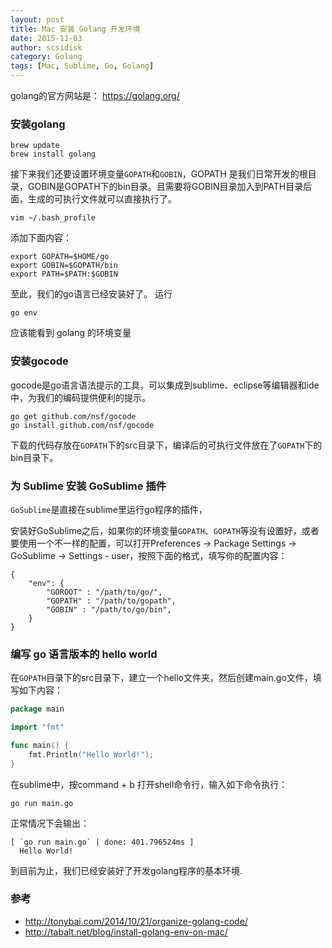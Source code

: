 ```yaml
---
layout: post
title: Mac 安装 Golang 开发环境
date: 2015-11-03
author: scsidisk
category: Golang
tags: [Mac, Sublime, Go, Golang]
---
```


golang的官方网站是： https://golang.org/

### 安装golang

    brew update
    brew install golang

接下来我们还要设置环境变量`GOPATH`和`GOBIN`，GOPATH
是我们日常开发的根目录，GOBIN是GOPATH下的bin目录。且需要将GOBIN目录加入到PATH目录后面，生成的可执行文件就可以直接执行了。

    vim ~/.bash_profile

添加下面内容：

    export GOPATH=$HOME/go
    export GOBIN=$GOPATH/bin
    export PATH=$PATH:$GOBIN

至此，我们的go语言已经安装好了。 运行

    go env

应该能看到 golang 的环境变量

### 安装gocode

gocode是go语言语法提示的工具，可以集成到sublime、eclipse等编辑器和ide中，为我们的编码提供便利的提示。

    go get github.com/nsf/gocode
    go install github.com/nsf/gocode

下载的代码存放在`GOPATH`下的src目录下，编译后的可执行文件放在了`GOPATH`下的bin目录下。

###  为 Sublime 安装 GoSublime 插件

`GoSublime`是直接在sublime里运行go程序的插件，

安装好GoSublime之后，如果你的环境变量`GOPATH`、`GOPATH`等没有设置好，或者要使用一个不一样的配置，可以打开Preferences -\> Package Settings -\> GoSublime -\> Settings - user，按照下面的格式，填写你的配置内容：

    {
        "env": {
            "GOROOT" : "/path/to/go/",
            "GOPATH" : "/path/to/gopath",
            "GOBIN" : "/path/to/go/bin",
        }
    }

<!-- ### 为 Sublime 安装 GoGDB 插件

从菜单中打开 Perferences->Package Settings->GoGDB->Settings-User ，

会打开GoGDB的settings文件，找到"workingdir"和"commandline"所在位置，

指定好开放项目的路径及执行文件名称，如下：

    {
        "go_cmd": "/usr/local/bin/go",
    }

### 安装 gdb

无 -->

### 编写 go 语言版本的 hello world

在`GOPATH`目录下的src目录下，建立一个hello文件夹，然后创建main.go文件，填写如下内容：

```go
package main

import "fmt"

func main() {
    fmt.Println("Hello World!");
}
```

在sublime中，按command + b 打开shell命令行，输入如下命令执行：

    go run main.go

正常情况下会输出：

    [ `go run main.go` | done: 401.796524ms ]
      Hello World!

到目前为止，我们已经安装好了开发golang程序的基本环境.

### 参考

- http://tonybai.com/2014/10/21/organize-golang-code/
- http://tabalt.net/blog/install-golang-env-on-mac/